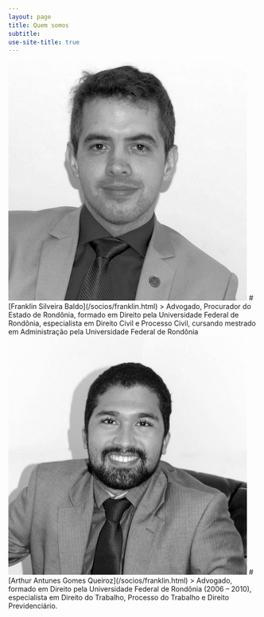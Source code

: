 ```yaml
---
layout: page
title: Quem somos
subtitle: 
use-site-title: true
---
```


<img src="/img/franklin-quem-somos-pb.jpg" alt="Franklin Silveira Baldo">
# [Franklin Silveira Baldo](/socios/franklin.html)
> Advogado, Procurador do Estado de Rondônia, formado em Direito pela Universidade Federal de Rondônia, especialista em Direito Civil e Processo Civil, cursando mestrado em Administração pela Universidade Federal de Rondônia


<img src="/img/arthur-quem-somos-pb.jpg" alt="Arthur Antunes Gomes Queiroz">
# [Arthur Antunes Gomes Queiroz](/socios/franklin.html)
> Advogado, formado em Direito pela Universidade Federal de Rondônia (2006 – 2010), especialista em Direito do Trabalho, Processo do Trabalho e Direito Previdenciário.
